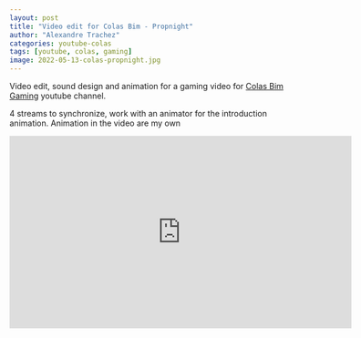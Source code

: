 ```yaml
---
layout: post
title: "Video edit for Colas Bim - Propnight"
author: "Alexandre Trachez"
categories: youtube-colas
tags: [youtube, colas, gaming]
image: 2022-05-13-colas-propnight.jpg
---
```


Video edit, sound design and animation for a gaming video for [Colas Bim Gaming](https://www.youtube.com/c/COLASBIMGAMING) youtube channel.

4 streams to synchronize, work with an animator for the introduction animation. Animation in the video are my own

<iframe width="600" height="338" src="https://www.youtube.com/embed/tWRdYtWA1SU" title="Colas Bim Gaming - Propnight" frameborder="0" allow="autoplay; clipboard-write; encrypted-media; picture-in-picture" allowfullscreen></iframe>